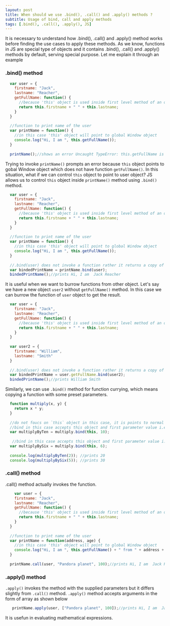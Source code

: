 ```yaml
---
layout: post
title: When should we use .bind(), .call() and .apply() methods ?
subtitle: Usage of bind, call and apply methods
tags: [.bind(), .call(), .apply(), JS]
---
```


It is necessary to understand how .bind(), .call() and .apply() method works before finding the use cases to apply these methods. As we know, functions in JS are special type of objects and it contains .bind(), .call() and .apply() methods by default, serving special purpose. Let me explain it through an example

### .bind() method

```javascript
  var user = {
    firstname: "Jack",
    lastname: "Reacher",
    getFullName: function() {
      //because 'this' object is used inside first level method of an object, it points to  user object
      return this.firstname + " " + this.lastname;
    }
  }
  
  //function to print name of the user
  var printName = function() {
    //in this case 'this' object will point to global Window object
    console.log("Hi, I am ", this.getFullName());
  }
  
  printName();//shows an error Uncaught TypeError: this.getFullName is not a function
```

Trying to invoke `printName()` prompts an error because `this` object points to gobal Window object which does not have function `getFullName()`. In this situation, what if we can control `this` object to point to user object? JS allows us to control `this` object inside `printName()` method using `.bind()` method.

```javascript
  var user = {
    firstname: "Jack",
    lastname: "Reacher",
    getFullName: function() {
      //because 'this' object is used inside first level method of an object, it points to  user object
      return this.firstname + " " + this.lastname;
    }
  }
  
  //function to print name of the user
  var printName = function() {
    //in this case 'this' object will point to global Window object
    console.log("Hi, I am ", this.getFullName());
  }
  
  //.bind(user) does not invoke a function rather it returns a copy of printName method passing user object
  var bindedPrintName = printName.bind(user);
  bindedPrintName();//prints Hi, I am  Jack Reacher
```

It is useful when we want to burrow functions from other object. Let's say we have a new object `user2` without `getFullName()` method. In this case we can burrow the function of `user` object to get the result. 

```javascript
  var user = {
    firstname: "Jack",
    lastname: "Reacher",
    getFullName: function() {
      //because 'this' object is used inside first level method of an object, it points to  user object
      return this.firstname + " " + this.lastname;
    }
  }
  
  var user2 = {
    firstname: "William",
    lastname: "Smith"
  }
  
  //.bind(user) does not invoke a function rather it returns a copy of getFullName method passing user2 object
  var bindedPrintName = user.getFullName.bind(user2);
  bindedPrintName();//prints William Smith
```

Similarly, we can use `.bind()` method for function currying, which means copying a function with some preset parameters.

```javascript
  function multiply(x, y) {
    return x * y;
  }
  
  //do not foucs on `this` object in this case, it is points to normal global Window object.
  //bind in this case accepts this object and first parameter value i.e x = 10
  var multiplyByTen = multiply.bind(this, 10);
  
   //bind in this case accepts this object and first parameter value i.e x = 6
  var multiplyBySix = multiply.bind(this, 6);
  
  console.log(multiplyByTen(2)); //prints 20
  console.log(multiplyBySix(5)); //prints 30 
```

### .call() method
.call() method actually invokes the function.

```javascript
    var user = {
    firstname: "Jack",
    lastname: "Reacher",
    getFullName: function() {
      //because 'this' object is used inside first level method of an object, it points to  user object
      return this.firstname + " " + this.lastname;
    }
  }
  
  //function to print name of the user
  var printName = function(address, age) {
    //in this case 'this' object will point to global Window object
    console.log("Hi, I am ", this.getFullName() + " from " + address + ". Age: " + age + " years old.");
  }
  
  printName.call(user, "Pandora planet", 100);//prints Hi, I am  Jack Reacher from Pandora planet. Age: 100 years old.
```

### .apply() method
`.apply()` invokes the method with the supplied parameters but it differs slightly from `.call()` method. `.apply()` method accepts arguments in the form of array as shown below

```javascript
   printName.apply(user, ["Pandora planet", 100]);//prints Hi, I am  Jack Reacher from Pandora planet. Age: 100 years old.
```
It is usefun in evaluating mathematical expressions.



